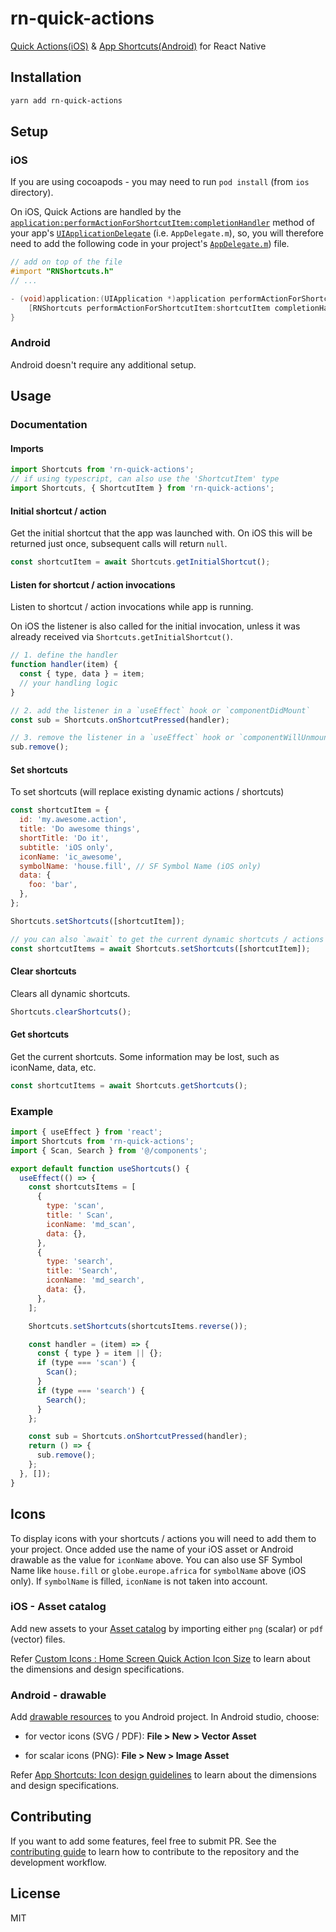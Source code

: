 # rn-quick-actions

[Quick Actions(iOS)](https://developer.apple.com/design/human-interface-guidelines/ios/system-capabilities/home-screen-actions/) & [App Shortcuts(Android)](https://developer.android.com/guide/topics/ui/shortcuts/creating-shortcuts) for React Native

## Installation

```bash
yarn add rn-quick-actions
```

## Setup

### iOS

If you are using cocoapods - you may need to run `pod install` (from `ios` directory).

On iOS, Quick Actions are handled by the
[`application:performActionForShortcutItem:completionHandler`](https://developer.apple.com/documentation/uikit/uiapplicationdelegate/1622935-application?language=objc)
method of your app's [`UIApplicationDelegate`](https://developer.apple.com/documentation/uikit/uiapplicationdelegate) (i.e. `AppDelegate.m`),
so, you will therefore need to add the following code in your
project's [`AppDelegate.m`](./example/ios/ShortcutsExample/AppDelegate.m)) file.

```objective-c
// add on top of the file
#import "RNShortcuts.h"
// ...

- (void)application:(UIApplication *)application performActionForShortcutItem:(UIApplicationShortcutItem *)shortcutItem completionHandler:(void (^)(BOOL))completionHandler {
    [RNShortcuts performActionForShortcutItem:shortcutItem completionHandler:completionHandler];
}
```

### Android

Android doesn't require any additional setup.

## Usage

### Documentation

#### Imports

```js
import Shortcuts from 'rn-quick-actions';
// if using typescript, can also use the 'ShortcutItem' type
import Shortcuts, { ShortcutItem } from 'rn-quick-actions';
```

#### Initial shortcut / action

Get the initial shortcut that the app was launched with. On iOS this will be returned just once, subsequent calls will return `null`.

```js
const shortcutItem = await Shortcuts.getInitialShortcut();
```

#### Listen for shortcut / action invocations

Listen to shortcut / action invocations while app is running.

On iOS the listener is also called for the initial
invocation, unless it was already received via `Shortcuts.getInitialShortcut()`.

```js
// 1. define the handler
function handler(item) {
  const { type, data } = item;
  // your handling logic
}

// 2. add the listener in a `useEffect` hook or `componentDidMount`
const sub = Shortcuts.onShortcutPressed(handler);

// 3. remove the listener in a `useEffect` hook or `componentWillUnmount`
sub.remove();
```

#### Set shortcuts

To set shortcuts (will replace existing dynamic actions / shortcuts)

```js
const shortcutItem = {
  id: 'my.awesome.action',
  title: 'Do awesome things',
  shortTitle: 'Do it',
  subtitle: 'iOS only',
  iconName: 'ic_awesome',
  symbolName: 'house.fill', // SF Symbol Name (iOS only)
  data: {
    foo: 'bar',
  },
};

Shortcuts.setShortcuts([shortcutItem]);

// you can also `await` to get the current dynamic shortcuts / actions
const shortcutItems = await Shortcuts.setShortcuts([shortcutItem]);
```

#### Clear shortcuts

Clears all dynamic shortcuts.

```js
Shortcuts.clearShortcuts();
```

#### Get shortcuts

Get the current shortcuts. Some information may be lost, such as iconName, data,
etc.

```js
const shortcutItems = await Shortcuts.getShortcuts();
```

### Example

```js
import { useEffect } from 'react';
import Shortcuts from 'rn-quick-actions';
import { Scan, Search } from '@/components';

export default function useShortcuts() {
  useEffect(() => {
    const shortcutsItems = [
      {
        type: 'scan',
        title: ' Scan',
        iconName: 'md_scan',
        data: {},
      },
      {
        type: 'search',
        title: 'Search',
        iconName: 'md_search',
        data: {},
      },
    ];

    Shortcuts.setShortcuts(shortcutsItems.reverse());

    const handler = (item) => {
      const { type } = item || {};
      if (type === 'scan') {
        Scan();
      }
      if (type === 'search') {
        Search();
      }
    };

    const sub = Shortcuts.onShortcutPressed(handler);
    return () => {
      sub.remove();
    };
  }, []);
}
```

## Icons

To display icons with your shortcuts / actions you will need to add them to your
project. Once added use the name of your iOS asset or Android drawable as the
value for `iconName` above. You can also use SF Symbol Name like `house.fill`
or `globe.europe.africa` for `symbolName` above (iOS only). If `symbolName` is
filled, `iconName` is not taken into account.

### iOS - Asset catalog

Add new assets to your [Asset catalog](https://developer.apple.com/library/archive/documentation/ToolsLanguages/Conceptual/Xcode_Overview/AddingImages.html) by importing either `png` (scalar) or
`pdf` (vector) files.

Refer
[Custom Icons : Home Screen Quick Action Icon
Size](https://developer.apple.com/design/human-interface-guidelines/home-screen-quick-actions)
to learn about the dimensions and design specifications.

### Android - drawable

Add [drawable resources](https://developer.android.com/studio/write/resource-manager) to you Android project. In Android studio, choose:

- for vector icons (SVG / PDF): **File > New > Vector Asset**

- for scalar icons (PNG): **File > New > Image Asset**

Refer
[App Shortcuts: Icon design
guidelines](https://commondatastorage.googleapis.com/androiddevelopers/shareables/design/app-shortcuts-design-guidelines.pdf)
to learn about the dimensions and design specifications.

## Contributing

If you want to add some features, feel free to submit PR. See the [contributing guide](CONTRIBUTING.md) to learn how to contribute to the repository and the development workflow.

## License

MIT
